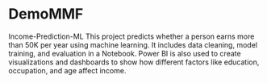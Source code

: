 # DemoMMF
Income-Prediction-ML
This project predicts whether a person earns more than 50K per year using machine learning. It includes data cleaning, model training, and evaluation in a Notebook. Power BI is also used to create visualizations and dashboards to show how different factors like education, occupation, and age affect income.

